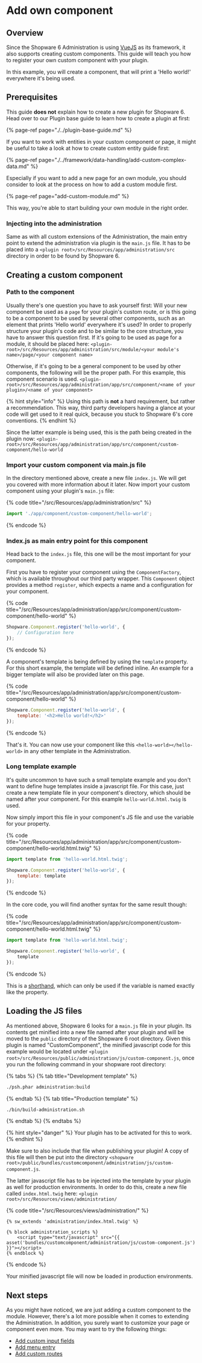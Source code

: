 # Add own component 

## Overview

Since the Shopware 6 Administration is using [VueJS](https://vuejs.org/) as its framework, it also supports creating custom components. This guide will teach you how to register your own custom component with your plugin.

In this example, you will create a component, that will print a 'Hello world!' everywhere it's being used.

## Prerequisites

This guide **does not** explain how to create a new plugin for Shopware 6. Head over to our Plugin base guide to learn how to create a plugin at first:

{% page-ref page="./../plugin-base-guide.md" %}

If you want to work with entities in your custom component or page, it might be useful to take a look at how to create custom entity guide first:

{% page-ref page="./../framework/data-handling/add-custom-complex-data.md" %}

Especially if you want to add a new page for an own module, you should consider to look at the process on how to add a custom module first. 

{% page-ref page="add-custom-module.md" %}

This way, you're able to start building your own module in the right order.

### Injecting into the administration

Same as with all custom extensions of the Administration, the main entry point to extend the administration via plugin is the `main.js` file. It has to be placed into a `<plugin root>/src/Resources/app/administration/src` directory in order to be found by Shopware 6.

## Creating a custom component

### Path to the component

Usually there's one question you have to ask yourself first: Will your new component be used as a `page` for your plugin's custom route, or is this going to be a component to be used by several other components, such as an element that prints 'Hello world' everywhere it's used? In order to properly structure your plugin's code and to be similar to the core structure, you have to answer this question first. If it's going to be used as page for a module, it should be placed here: `<plugin-root>/src/Resources/app/administration/src/module/<your module's name>/page/<your component name>`

Otherwise, if it's going to be a general component to be used by other components, the following will be the proper path. For this example, this component scenario is used. `<plugin-root>/src/Resources/app/administration/app/src/component/<name of your plugin>/<name of your component>`

{% hint style="info" %} Using this path is **not** a hard requirement, but rather a recommendation. This way, third party developers having a glance at your code will get used to it real quick, because you stuck to Shopware 6's core conventions.
{% endhint %}

Since the latter example is being used, this is the path being created in the plugin now: `<plugin-root>/src/Resources/app/administration/app/src/component/custom-component/hello-world`

### Import your custom component via main.js file

In the directory mentioned above, create a new file `index.js`. We will get you covered with more information about it later. Now import your custom component using your plugin's `main.js` file:

{% code title="<plugin root>/src/Resources/app/administration/src" %}
```javascript
import './app/component/custom-component/hello-world';
```
{% endcode %}

### Index.js as main entry point for this component

Head back to the `index.js` file, this one will be the most important for your component.

First you have to register your component using the `ComponentFactory`, which is available throughout our third party wrapper. This `Component` object provides a method `register`, which expects a name and a configuration for your component.

{% code title="<plugin-root>/src/Resources/app/administration/app/src/component/custom-component/hello-world" %}
```javascript
Shopware.Component.register('hello-world', {
    // Configuration here
});
```
{% endcode %}

A component's template is being defined by using the `template` property. For this short example, the template will be defined inline. An example for a bigger template will also be provided later on this page.

{% code title="<plugin-root>/src/Resources/app/administration/app/src/component/custom-component/hello-world" %}
```javascript
Shopware.Component.register('hello-world', {
    template: '<h2>Hello world!</h2>'
});
```
{% endcode %}

That's it. You can now use your component like this `<hello-world></hello-world>` in any other template in the Administration.

### Long template example

It's quite uncommon to have such a small template example and you don't want to define huge templates inside a javascript file. For this case, just create a new template file in your component's directory, which should be named after your component. For this example `hello-world.html.twig` is used.

Now simply import this file in your component's JS file and use the variable for your property.

{% code title="<plugin-root>/src/Resources/app/administration/app/src/component/custom-component/hello-world.html.twig" %}
```javascript
import template from 'hello-world.html.twig';

Shopware.Component.register('hello-world', {
    template: template
});
```
{% endcode %}

In the core code, you will find another syntax for the same result though:

{% code title="<plugin-root>/src/Resources/app/administration/app/src/component/custom-component/hello-world.html.twig" %}
```javascript
import template from 'hello-world.html.twig';

Shopware.Component.register('hello-world', {
    template
});
```
{% endcode %}

This is a [shorthand](https://alligator.io/js/object-property-shorthand-es6/), which can only be used if the variable is named exactly like the property.

## Loading the JS files

As mentioned above, Shopware 6 looks for a `main.js` file in your plugin. Its contents get minified into a new file named after your plugin and will be moved to the `public` directory of the Shopware 6 root directory.
Given this plugin is named "CustomComponent", the minified javascript code for this example would be located under `<plugin root>/src/Resources/public/administration/js/custom-component.js`,
once you run the following command in your shopware root directory:

{% tabs %}
{% tab title="Development template" %}
```bash
./psh.phar administration:build
```
{% endtab %}
{% tab title="Production template" %}
```bash
./bin/build-administration.sh
```
{% endtab %}
{% endtabs %}

{% hint style="danger" %}
Your plugin has to be activated for this to work.
{% endhint %}

Make sure to also include that file when publishing your plugin! A copy of this file will then be put into the directory `<shopware root>/public/bundles/customcomponent/administration/js/custom-component.js`.

The latter javascript file has to be injected into the template by your plugin as well for production environments. In order to do this, create a new file called `index.html.twig` here: `<plugin root>/src/Resources/views/administration/`

{% code title="<plugin root>/src/Resources/views/administration/" %}
```markup
{% sw_extends 'administration/index.html.twig' %}

{% block administration_scripts %}
    <script type="text/javascript" src="{{ asset('bundles/customcomponent/administration/js/custom-component.js') }}"></script>
{% endblock %}
```
{% endcode %}

Your minified javascript file will now be loaded in production environments.

## Next steps

As you might have noticed, we are just adding a custom component to the module. However, there's a lot more possible when it comes to extending the Administration. In addition, you surely want to customize your page or component even more. You may want to try the following things:

* [Add custom input fields](./add-custom-field.md)
* [Add menu entry](./add-menu-entry.md)
* [Add custom routes](./add-custom-route.md)

